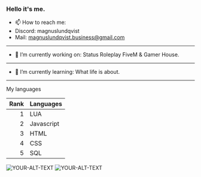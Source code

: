 ### Hello it's me.

- 📫 How to reach me:
- Discord: magnuslundqvist
- Mail: magnuslundqvist.business@gmail.com

-------------------------------------------

- 🔭 I’m currently working on: Status Roleplay FiveM & Gamer House.

-------------------------------------------

- 🌱 I’m currently learning: What life is about.

-------------------------------------------

<summary>My languages</summary>

| Rank | Languages |
|-----:|-----------|
|     1| LUA |
|     2| Javascript |
|     3| HTML |
|     4| CSS |
|     5| SQL |

<picture>
 <source media="(prefers-color-scheme: dark)" srcset="https://i.imgur.com/OHkZG6D.png">
 <source media="(prefers-color-scheme: light)" srcset="https://i.imgur.com/gHYWgLJ.png">
 <img alt="YOUR-ALT-TEXT" src="YOUR-DEFAULT-IMAGE">
</picture>

<picture>
 <source media="(prefers-color-scheme: dark)" srcset="https://i.imgur.com/LHJAF5p.png">
 <source media="(prefers-color-scheme: light)" srcset="https://i.imgur.com/LHJAF5p.png">
 <img alt="YOUR-ALT-TEXT" src="YOUR-DEFAULT-IMAGE">
</picture>


<!--
Here are some ideas to get you started:

- 🔭 I’m currently working on ...
- 🌱 I’m currently learning ...
- 👯 I’m looking to collaborate on ...
- 🤔 I’m looking for help with ...
- 💬 Ask me about ...
- 📫 How to reach me: ...
- 😄 Pronouns: ...
- ⚡ Fun fact: ...
-->
